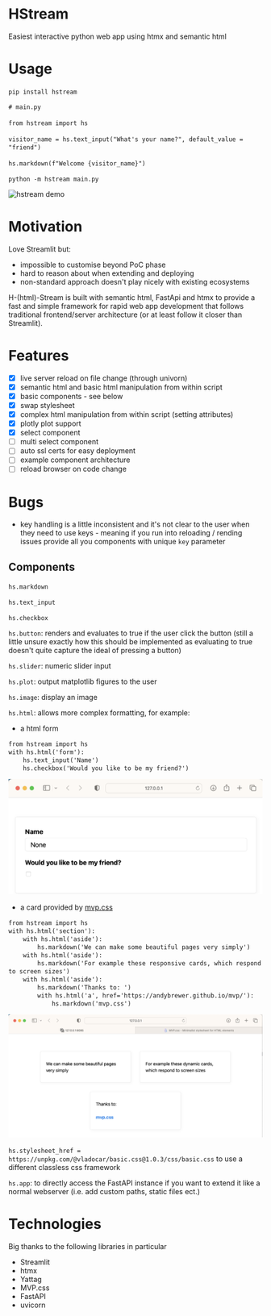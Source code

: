 # HStream

Easiest interactive python web app using htmx and semantic html

# Usage

`pip install hstream`

```
# main.py

from hstream import hs

visitor_name = hs.text_input("What's your name?", default_value = "friend")

hs.markdown(f"Welcome {visitor_name}")
```

`python -m hstream main.py`

![hstream demo](docs/hello_hstream.png)

# Motivation

Love Streamlit but:

- impossible to customise beyond PoC phase
- hard to reason about when extending and deploying
- non-standard approach doesn't play nicely with existing ecosystems

H-(html)-Stream is built with semantic html, FastApi and htmx to provide a fast and simple framework for rapid web app development that follows traditional frontend/server architecture (or at least follow it closer than Streamlit).

# Features

- [x] live server reload on file change (through univorn)
- [x] semantic html and basic html manipulation from within script
- [x] basic components - see below
- [x] swap stylesheet
- [x] complex html manipulation from within script (setting attributes)
- [x] plotly plot support
- [x] select component
- [ ] multi select component
- [ ] auto ssl certs for easy deployment
- [ ] example component architecture
- [ ] reload browser on code change

# Bugs

- key handling is a little inconsistent and it's not clear to the user when they need to use keys - meaning if you run into reloading / rending issues provide all you components with unique `key` parameter

## Components

`hs.markdown`

`hs.text_input`

`hs.checkbox`

`hs.button`: renders and evaluates to true if the user click the button (still a little unsure exactly how this should be implemented as evaluating to true doesn't quite capture the ideal of pressing a button)

`hs.slider`: numeric slider input

`hs.plot`: output matplotlib figures to the user

`hs.image`: display an image

`hs.html`: allows more complex formatting, for example:

- a html form

```
from hstream import hs
with hs.html('form'):
    hs.text_input('Name')
    hs.checkbox('Would you like to be my friend?')
```

![hstream form demo](docs/form_example.png)

- a card provided by [mvp.css](https://andybrewer.github.io/mvp/)

```
from hstream import hs
with hs.html('section'):
    with hs.html('aside'):
        hs.markdown('We can make some beautiful pages very simply')
    with hs.html('aside'):
        hs.markdown('For example these responsive cards, which respond to screen sizes')
    with hs.html('aside'):
        hs.markdown('Thanks to: ')
        with hs.html('a', href='https://andybrewer.github.io/mvp/'):
            hs.markdown('mvp.css')
```

![hstream form demo](docs/card_example.png)

`hs.stylesheet_href = https://unpkg.com/@vladocar/basic.css@1.0.3/css/basic.css` to use a different classless css framework

`hs.app`: to directly access the FastAPI instance if you want to extend it like a normal webserver (i.e. add custom paths, static files ect.)

# Technologies

Big thanks to the following libraries in particular

- Streamlit
- htmx
- Yattag
- MVP.css
- FastAPI
- uvicorn
